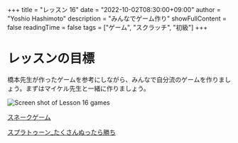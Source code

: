 +++
title = "レッスン 16"
date = "2022-10-02T08:30:00+09:00"
author = "Yoshio Hashimoto"
description = "みんなでゲーム作り"
showFullContent = false
readingTime = false
tags = ["ゲーム", "スクラッチ", "初級"]
+++

# レッスンの目標
橋本先生が作ったゲームを参考にしながら、みんなで自分流のゲームを作りましょう。まずはマイケル先生と一緒に作りましょう。

![Screen shot of Lesson 16 games](/images/lesson16.png)

[スネークゲーム](https://scratch.mit.edu/projects/737286599/)

[スプラトゥーン_たくさんぬったら勝ち](https://scratch.mit.edu/projects/736797651/)
